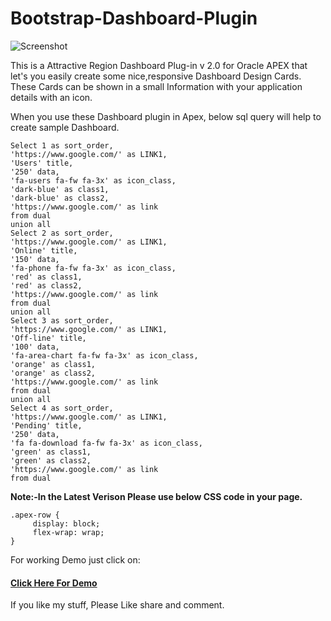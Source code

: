 # Bootstrap-Dashboard-Plugin

![Screenshot](https://raw.githubusercontent.com/sattuvirus/Cool-Dashboard-Plugin-V-2.0/master/screenshot.gif)

This is a Attractive Region Dashboard Plug-in v 2.0 for Oracle APEX that let's you easily create some nice,responsive Dashboard Design Cards. These Cards can be shown in a small Information with your application details with an icon.

When you use these Dashboard plugin in Apex, below sql query will help to create sample Dashboard.
```
Select 1 as sort_order,
'https://www.google.com/' as LINK1,
'Users' title,
'250' data,
'fa-users fa-fw fa-3x' as icon_class,
'dark-blue' as class1,
'dark-blue' as class2,
'https://www.google.com/' as link
from dual
union all
Select 2 as sort_order,
'https://www.google.com/' as LINK1,
'Online' title,
'150' data,
'fa-phone fa-fw fa-3x' as icon_class,
'red' as class1,
'red' as class2,
'https://www.google.com/' as link
from dual
union all
Select 3 as sort_order,
'https://www.google.com/' as LINK1,
'Off-line' title,
'100' data,
'fa-area-chart fa-fw fa-3x' as icon_class,
'orange' as class1,
'orange' as class2,
'https://www.google.com/' as link
from dual
union all
Select 4 as sort_order,
'https://www.google.com/' as LINK1,
'Pending' title,
'250' data,
'fa fa-download fa-fw fa-3x' as icon_class,
'green' as class1,
'green' as class2,
'https://www.google.com/' as link
from dual
```
<b>Note:-In the Latest Verison Please use below CSS code in your page.</b>
```
.apex-row {
     display: block;
     flex-wrap: wrap; 
}
```		
For working Demo just click on:
<a href ="https://apex.oracle.com/pls/apex/f?p=140847:5"> <h4>Click Here For Demo</h4></a>

If you like my stuff, Please Like share and comment.

